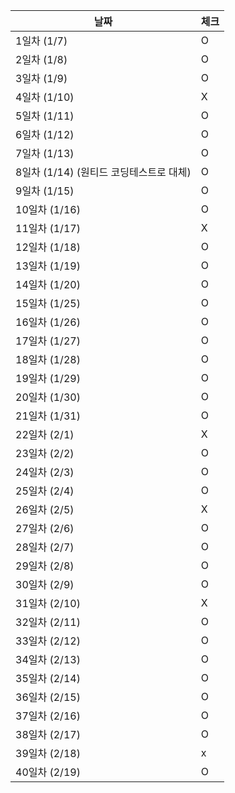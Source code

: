 | 날짜        | 체크 |
|-----------| --- |
| 1일차 (1/7) | O |
| 2일차 (1/8) | O |
| 3일차 (1/9) | O |
| 4일차 (1/10) | X |
| 5일차 (1/11) | O |
| 6일차 (1/12) | O |
| 7일차 (1/13) | O |
| 8일차 (1/14) (원티드 코딩테스트로 대체)| O |
| 9일차 (1/15)| O |
| 10일차 (1/16)| O |
| 11일차 (1/17)| X |
| 12일차 (1/18)| O |
| 13일차 (1/19)| O |
| 14일차 (1/20)| O |
| 15일차 (1/25)| O |
| 16일차 (1/26)| O |
| 17일차 (1/27)| O |
| 18일차 (1/28)| O |
| 19일차 (1/29)| O |
| 20일차 (1/30)| O |
| 21일차 (1/31)| O |
| 22일차 (2/1)| X |
| 23일차 (2/2)| O |
| 24일차 (2/3)| O |
| 25일차 (2/4)| O |
| 26일차 (2/5)| X |
| 27일차 (2/6)| O |
| 28일차 (2/7)| O |
| 29일차 (2/8)| O |
| 30일차 (2/9)| O |
| 31일차 (2/10)| X |
| 32일차 (2/11)| O |
| 33일차 (2/12)| O |
| 34일차 (2/13)| O |
| 35일차 (2/14)| O |
| 36일차 (2/15)| O |
| 37일차 (2/16)| O |
| 38일차 (2/17)| O |
| 39일차 (2/18)| x |
| 40일차 (2/19)| O |